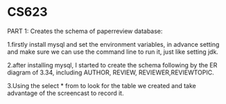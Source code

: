 # CS623
PART 1:
Creates the schema of paperreview database:

1.firstly install mysql and set the environment variables, in advance setting and make sure 
we can use the command line to run it, just like setting jdk.

2.after installing mysql, I started to create the schema following by the ER diagram of 3.34, including AUTHOR, REVIEW, 
REVIEWER,REVIEWTOPIC.

3.Using the select * from to look for the table we created and take advantage of the screencast to record it.
